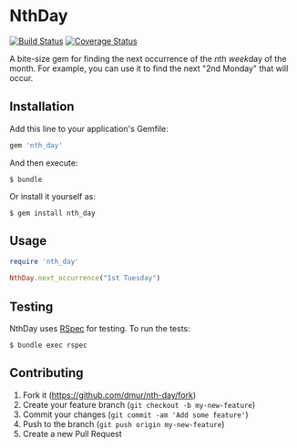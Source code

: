 # NthDay

[![Build Status](https://travis-ci.org/dmur/nth-day.svg?branch=master)](https://travis-ci.org/dmur/nth-day) [![Coverage Status](https://coveralls.io/repos/dmur/nth-day/badge.svg?branch=master)](https://coveralls.io/r/dmur/nth-day?branch=master) 

A bite-size gem for finding the next occurrence of the *n*th *week*day of the month.  For example, you can use it to find the next "2nd Monday" that will occur. 

## Installation

Add this line to your application's Gemfile:

```ruby
gem 'nth_day'
```

And then execute:

    $ bundle

Or install it yourself as:

    $ gem install nth_day

## Usage

```ruby
require 'nth_day'

NthDay.next_occurrence("1st Tuesday") 
```

## Testing

NthDay uses [RSpec](http://rspec.info) for testing.  To run the tests:

    $ bundle exec rspec

## Contributing

1. Fork it (https://github.com/dmur/nth-day/fork)
2. Create your feature branch (`git checkout -b my-new-feature`)
3. Commit your changes (`git commit -am 'Add some feature'`)
4. Push to the branch (`git push origin my-new-feature`)
5. Create a new Pull Request


